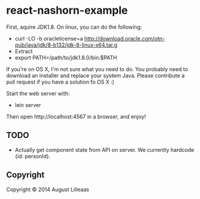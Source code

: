 # react-nashorn-example

First, aquire JDK1.8. On linux, you can do the following:

* curl -LO -b oraclelicense=a http://download.oracle.com/otn-pub/java/jdk/8-b132/jdk-8-linux-x64.tar.g
* Extract
* export PATH=/path/to/jdk1.8.0/bin:$PATH

If you're on OS X, I'm not sure what you need to do. You probably need to download an installer and replace your system Java. Please contribute a pull request if you have a solution fo OS X :)

Start the web server with:

* lein server

Then open http://localhost:4567 in a browser, and enjoy!

## TODO

* Actually get component state from API on server. We currently hardcode {id: personId}.

## Copyright

Copyright © 2014 August Lilleaas

